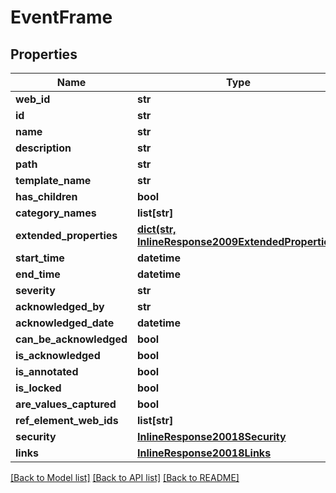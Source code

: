 # EventFrame

## Properties
Name | Type | Description | Notes
------------ | ------------- | ------------- | -------------
**web_id** | **str** |  | [optional] 
**id** | **str** |  | [optional] 
**name** | **str** |  | [optional] 
**description** | **str** |  | [optional] 
**path** | **str** |  | [optional] 
**template_name** | **str** |  | [optional] 
**has_children** | **bool** |  | [optional] 
**category_names** | **list[str]** |  | [optional] 
**extended_properties** | [**dict(str, InlineResponse2009ExtendedProperties)**](InlineResponse2009ExtendedProperties.md) |  | [optional] 
**start_time** | **datetime** |  | [optional] 
**end_time** | **datetime** |  | [optional] 
**severity** | **str** |  | [optional] 
**acknowledged_by** | **str** |  | [optional] 
**acknowledged_date** | **datetime** |  | [optional] 
**can_be_acknowledged** | **bool** |  | [optional] 
**is_acknowledged** | **bool** |  | [optional] 
**is_annotated** | **bool** |  | [optional] 
**is_locked** | **bool** |  | [optional] 
**are_values_captured** | **bool** |  | [optional] 
**ref_element_web_ids** | **list[str]** |  | [optional] 
**security** | [**InlineResponse20018Security**](InlineResponse20018Security.md) |  | [optional] 
**links** | [**InlineResponse20018Links**](InlineResponse20018Links.md) |  | [optional] 

[[Back to Model list]](../README.md#documentation-for-models) [[Back to API list]](../README.md#documentation-for-api-endpoints) [[Back to README]](../README.md)



